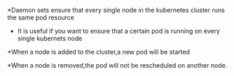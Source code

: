 *Daemon sets ensure that every single node in the kubernetes cluster runs the
same pod resource

* It is useful if you want to ensure that a certain pod is running on every
single kubernets node

*When a node is added to the cluster,a new pod will be started

*When a node is removed,the pod will not be rescheduled on another node.
